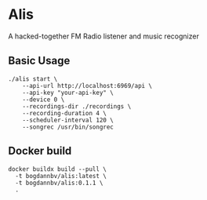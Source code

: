 # Alis
A hacked-together FM Radio listener and music recognizer

## Basic Usage
```
./alis start \
    --api-url http://localhost:6969/api \
    --api-key "your-api-key" \
    --device 0 \
    --recordings-dir ./recordings \
    --recording-duration 4 \
    --scheduler-interval 120 \
    --songrec /usr/bin/songrec
```

## Docker build
```shell
docker buildx build --pull \
  -t bogdannbv/alis:latest \ 
  -t bogdannbv/alis:0.1.1 \
  .
```